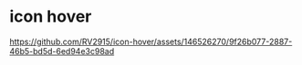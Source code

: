 # icon hover
 


https://github.com/RV2915/icon-hover/assets/146526270/9f26b077-2887-46b5-bd5d-6ed94e3c98ad


